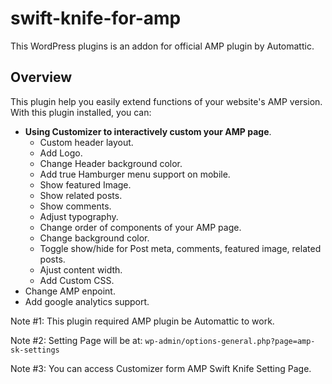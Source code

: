 # swift-knife-for-amp
This WordPress plugins is an addon for official AMP plugin by Automattic.

## Overview

This plugin help you easily extend functions of your website's AMP version. With this plugin installed, you can:

- **Using Customizer to interactively custom your AMP page**.
  - Custom header layout.
  - Add Logo.
  - Change Header background color.
  - Add true Hamburger menu support on mobile.
  - Show featured Image.
  - Show related posts.
  - Show comments.
  - Adjust typography.
  - Change order of components of your AMP page.
  - Change background color.
  - Toggle show/hide for Post meta, comments, featured image, related posts.
  - Ajust content width.
  - Add Custom CSS.
- Change AMP enpoint.
- Add google analytics support.

Note #1: This plugin required AMP plugin be Automattic to work.

Note #2: Setting Page will be at: `wp-admin/options-general.php?page=amp-sk-settings`

Note #3: You can access Customizer form AMP Swift Knife Setting Page.

